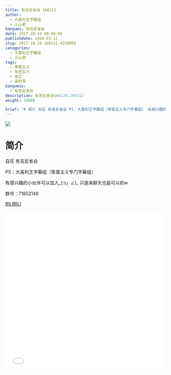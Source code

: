 ```yaml
---
title: 有吉反省会 160312
author: 
  - 大喜利王字幕组
  - 小山君
bangumi: 有吉反省会
date: 2017-10-16 00:00:00
publishdate: 2016-03-12
slug: 2017-10-16-160312-4150099
categories: 
  - 大喜利王字幕组
  - 小山君
tags: 
  - 笨蛋主义
  - 有吉弘行
  - 友近
  - 高树零
bangumis: 
  - 有吉反省会
description: 有吉反省会&#8226;160312
weight: 39688

brief: "# 简介 自压 有吉反省会 PS：大喜利王字幕组（笨蛋主义专门字幕组） 有感兴趣的小伙伴可以加入_(:з」∠)_ 只是来聊天也是可以的w 群号：71852149"
---
```


![](https://i.imgur.com/7aCSuNt.jpg)

# 简介  
自压 有吉反省会 


PS：大喜利王字幕组（笨蛋主义专门字幕组） 


有感兴趣的小伙伴可以加入_(:з」∠)_  只是来聊天也是可以的w


群号：71852149

  [BILIBILI](https://www.bilibili.com/video/av4150099/)


<div class="vcontainer">  <iframe class='video' src="//www.bilibili.com/blackboard/player.html?aid=4150099" width="100%" height="500" frameborder="0" allowfullscreen="allowfullscreen"></iframe></div>
